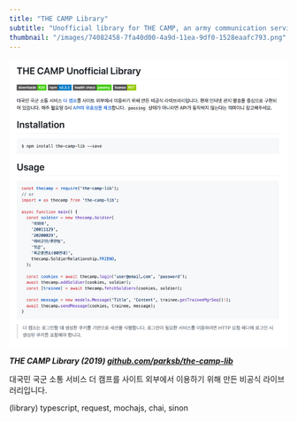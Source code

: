 ```yaml
---
title: "THE CAMP Library"
subtitle: "Unofficial library for THE CAMP, an army communication service"
thumbnail: "/images/74082458-7fa40d00-4a9d-11ea-9df0-1528eaafc793.png"
---
```


![](/images/74082458-7fa40d00-4a9d-11ea-9df0-1528eaafc793.png)

_**THE CAMP Library (2019) [github.com/parksb/the-camp-lib](https://github.com/parksb/the-camp-lib)**_

대국민 국군 소통 서비스 더 캠프를 사이트 외부에서 이용하기 위해 만든 비공식 라이브러리입니다.

(library) typescript, request, mochajs, chai, sinon
